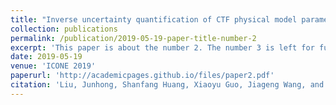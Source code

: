 ```yaml
---
title: "Inverse uncertainty quantification of CTF physical model parameters using Bayesian inference"
collection: publications
permalink: /publication/2019-05-19-paper-title-number-2
excerpt: 'This paper is about the number 2. The number 3 is left for future work.'
date: 2019-05-19
venue: 'ICONE 2019'
paperurl: 'http://academicpages.github.io/files/paper2.pdf'
citation: 'Liu, Junhong, Shanfang Huang, Xiaoyu Guo, Jiageng Wang, and Kan Wang. "Inverse uncertainty quantification of CTF physical model parameters using Bayesian inference." In The Proceedings of the International Conference on Nuclear Engineering (ICONE) 2019.27, p. 1435. The Japan Society of Mechanical Engineers, 2019.'
---
```

